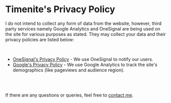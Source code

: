 # Timenite's Privacy Policy


I do not intend to collect any form of data from the website, however, third party services namely Google Analytics and OneSignal are being used on the site for various purposes as stated. They may collect your data and their privacy policies are listed below:

<br />

- [OneSignal's Privacy Policy](https://onesignal.com/privacy_policy) - We use OneSignal to notify our users. 
- [Google's Privacy Policy](https://policies.google.com/technologies/partner-sites) - We use Google Analytics to track the site's demographics (like pageviews and audience region). 



<br />
<br />

If there are any questions or queries, feel free to [contact me](https://priyamraj.com/contact).
